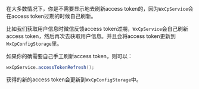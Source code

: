 在大多数情况下，你是不需要显示地去刷新access token的，因为``WxCpService``会在access token过期的时候自己刷新。

比如我们获取用户信息时微信反馈access token过期，``WxCpService``会自己刷新access token，然后再次去获取用户信息。并且会将access token更新到``WxCpConfigStorage``里。

如果你的确需要自己手工刷新access token，则可以：

```java
wxCpService.accessTokenRefresh();
```

获得的新的access token会更新到``WxCpConfigStorage``中。
